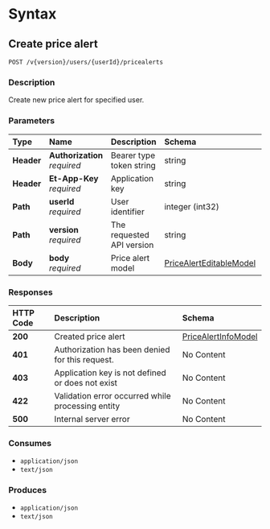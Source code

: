 # Syntax

## Create price alert

```text
POST /v{version}/users/{userId}/pricealerts
```

### Description

Create new price alert for specified user.

### Parameters

| Type | Name | Description | Schema | Default |
| :--- | :--- | :--- | :--- | :--- |
| **Header** | **Authorization**   _required_ | Bearer type token string | string |  |
| **Header** | **Et-App-Key**   _required_ | Application key | string |  |
| **Path** | **userId**   _required_ | User identifier | integer \(int32\) |  |
| **Path** | **version**   _required_ | The requested API version | string | `"1.0"` |
| **Body** | **body**   _required_ | Price alert model | [PriceAlertEditableModel](pricealerts_createpricealert.md#pricealerteditablemodel) |  |

### Responses

| HTTP Code | Description | Schema |
| :--- | :--- | :--- |
| **200** | Created price alert | [PriceAlertInfoModel](pricealerts_createpricealert.md#pricealertinfomodel) |
| **401** | Authorization has been denied for this request. | No Content |
| **403** | Application key is not defined or does not exist | No Content |
| **422** | Validation error occurred while processing entity | No Content |
| **500** | Internal server error | No Content |

### Consumes

* `application/json`
* `text/json`

### Produces

* `application/json`
* `text/json`

